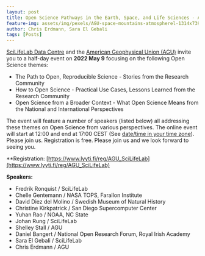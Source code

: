```yaml
---
layout: post
title: Open Science Pathways in the Earth, Space, and Life Sciences - A joint event co-organized by SciLifeLab and the AGU
feature-img: assets/img/pexels/AGU-space-mountains-atmospherel-1314x739.jpg
author: Chris Erdmann, Sara El Gebali
tags: [Posts]
---
```


[SciLifeLab Data Centre](https://www.scilifelab.se/) and the [American Geophysical Union (AGU)](https://www.agu.org/) invite you to a half-day event on **2022 May 9** focusing on the following Open Science themes:

- The Path to Open, Reproducible Science - Stories from the Research Community
- How to Open Science - Practical Use Cases, Lessons Learned from the Research Community
- Open Science from a Broader Context - What Open Science Means from the National and International Perspectives

The event will feature a number of speakers (listed below) all addressing these themes on Open Science from various perspectives. The online event will start at 12:00 and end at 17:00 CEST (See [date/time in your time zone](https://www.timeanddate.com/worldclock/converter.html?iso=20220509T100000&p1=239)). Please join us. Registration is free. Please join us and we look forward to seeing you.

**Registration: [https://www.lyyti.fi/reg/AGU_SciLifeLab](https://www.lyyti.fi/reg/AGU_SciLifeLab)

**Speakers:**

- Fredrik Ronquist / SciLifeLab
- Chelle Gentemann / NASA TOPS, Farallon Institute
- David Diez del Molino / Swedish Museum of Natural History
- Christine Kirkpatrick / San Diego Supercomputer Center
- Yuhan Rao / NOAA, NC State
- Johan Rung / SciLifeLab
- Shelley Stall / AGU
- Daniel Bangert / National Open Research Forum, Royal Irish Academy
- Sara El Gebali / SciLifeLab
- Chris Erdmann / AGU

